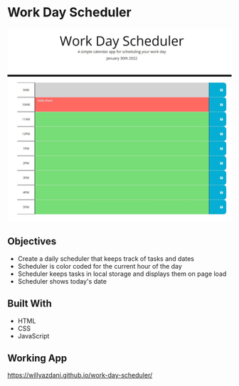 # Work Day Scheduler

![scheduler screenshot](/Develop/assets/images/scheduler-screenshot.jpg)

## Objectives
- Create a daily scheduler that keeps track of tasks and dates
- Scheduler is color coded for the current hour of the day
- Scheduler keeps tasks in local storage and displays them on page load
- Scheduler shows today's date

## Built With
- HTML
- CSS
- JavaScript

## Working App
https://willyazdani.github.io/work-day-scheduler/
